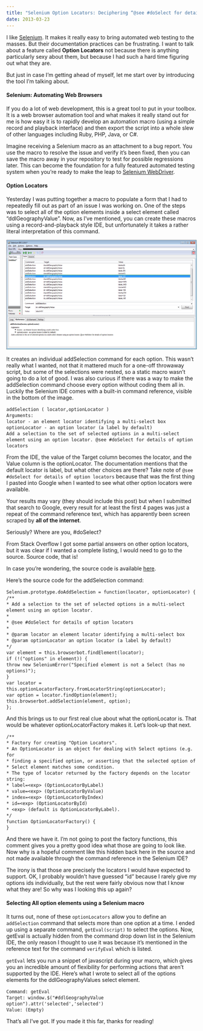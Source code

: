 ```yaml
---
title: "Selenium Option Locators: Deciphering “@see #doSelect for details of option locators”"
date: 2013-03-23
---
```


I like [Selenium][selenium]. It makes it really easy to bring automated web testing to the masses. But their documentation practices can be frustrating. I want to talk about a feature called **Option Locators** not because there is anything particularly sexy about them, but because I had such a hard time figuring out what they are.

But just in case I’m getting ahead of myself, let me start over by introducing the tool I’m talking about.

#### Selenium: Automating Web Browsers

If you do a lot of web development, this is a great tool to put in your toolbox. It is a web browser automation tool and what makes it really stand out for me is how easy it is to rapidly develop an automation macro (using a simple record and playback interface) and then export the script into a whole slew of other languages including Ruby, PHP, Java, or C#.

Imagine receiving a Selenium macro as an attachment to a bug report. You use the macro to resolve the issue and verify it’s been fixed, then you can save the macro away in your repository to test for possible regressions later. This can become the foundation for a fully featured automated testing system when you’re ready to make the leap to [Selenium WebDriver][web-driver].

#### Option Locators

Yesterday I was putting together a macro to populate a form that I had to repeatedly fill out as part of an issue I was working on. One of the steps was to select all of the option elements inside a select element called “ddlGeographyValue”. Now, as I’ve mentioned, you can create these macros using a record-and-playback style IDE, but unfortunately it takes a rather literal interpretation of this command.

<img src="/assets/selenium-ide.png" alt="Selenium IDE Screenshot">

It creates an individual addSelection command for each option. This wasn’t really what I wanted, not that it mattered much for a one-off throwaway script, but some of the selections were nested, so a static macro wasn’t going to do a lot of good. I was also curious if there was a way to make the addSelection command choose every option without coding them all in. Luckily the Selenium IDE comes with a built-in command reference, visible in the bottom of the image.

```
addSelection ( locator,optionLocator )
Arguments:
locator - an element locator identifying a multi-select box
optionLocator - an option locator (a label by default)
Add a selection to the set of selected options in a multi-select element using an option locator. @see #doSelect for details of option locators
```

From the IDE, the value of the Target column becomes the locator, and the Value column is the optionLocator. The documentation mentions that the default locator is label, but what other choices are there? Take note of `@see #doSelect for details of option locators` because that was the first thing I pasted into Google when I wanted to see what other option locators were available.

Your results may vary (they should include this post) but when I submitted that search to Google, every result for at least the first 4 pages was just a repeat of the command reference text, which has apparently been screen scraped by **all of the internet**.

Seriously? Where are you, #doSelect?

From Stack Overflow I got some partial answers on other option locators, but it was clear if I wanted a complete listing, I would need to go to the source. Source code, that is!

In case you’re wondering, the source code is available [here](http://code.google.com/p/selenium/source/browse/javascript/selenium-core/scripts/selenium-api.js).

Here’s the source code for the addSelection command:

```
Selenium.prototype.doAddSelection = function(locator, optionLocator) {
/**
* Add a selection to the set of selected options in a multi-select element using an option locator.
*
* @see #doSelect for details of option locators
*
* @param locator an element locator identifying a multi-select box
* @param optionLocator an option locator (a label by default)
*/
var element = this.browserbot.findElement(locator);
if (!("options" in element)) {
throw new SeleniumError("Specified element is not a Select (has no options)");
}
var locator = this.optionLocatorFactory.fromLocatorString(optionLocator);
var option = locator.findOption(element);
this.browserbot.addSelection(element, option);
};
```

And this brings us to our first real clue about what the optionLocator is. That would be whatever optionLocatorFactory makes it. Let’s look-up that next.

```
/**
* Factory for creating "Option Locators".
* An OptionLocator is an object for dealing with Select options (e.g. for
* finding a specified option, or asserting that the selected option of
* Select element matches some condition.
* The type of locator returned by the factory depends on the locator string:
* label=<exp> (OptionLocatorByLabel)
* value=<exp> (OptionLocatorByValue)
* index=<exp> (OptionLocatorByIndex)
* id=<exp> (OptionLocatorById)
* <exp> (default is OptionLocatorByLabel).
*/
function OptionLocatorFactory() {
}
```

And there we have it. I’m not going to post the factory functions, this comment gives you a pretty good idea what those are going to look like. Now why is a hopeful comment like this hidden back here in the source and not made available through the command reference in the Selenium IDE?

The irony is that those are precisely the locators I would have expected to support. OK, I probably wouldn’t have guessed “id” because I rarely give my options ids individually, but the rest were fairly obvious now that I know what they are! So why was I looking this up again?

#### Selecting All option elements using a Selenium macro

It turns out, none of these `optionLocators` allow you to define an `addSelection` command that selects more than one option at a time. I ended up using a separate command, `getEval(script)` to select the options. Now, getEval is actually hidden from the command drop down list in the Selenium IDE, the only reason I thought to use it was because it’s mentioned in the reference text for the command `verifyEval` which is listed.

`getEval` lets you run a snippet of javascript during your macro, which gives you an incredible amount of flexibility for performing actions that aren’t supported by the IDE. Here’s what I wrote to select all of the options elements for the ddlGeographyValues select element.

```
Command: getEval
Target: window.$("#ddlGeographyValue option").attr('selected','selected')
Value: (Empty)
```

That’s all I’ve got. If you made it this far, thanks for reading!

[selenium]: http://docs.seleniumhq.org
[web-driver]: http://docs.seleniumhq.org:80/docs/03_webdriver.jsp
